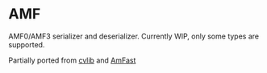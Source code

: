 AMF
==========

AMF0/AMF3 serializer and deserializer. Currently WIP, only some types are supported.

Partially ported from [cvlib](https://code.google.com/p/cvlib/) and [AmFast](https://code.google.com/p/amfast/)
